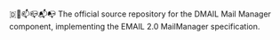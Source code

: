 🇩📧️📫️📪️📬️📭️ The official source repository for the DMAIL Mail Manager component, implementing the EMAIL 2.0 MailManager specification.
